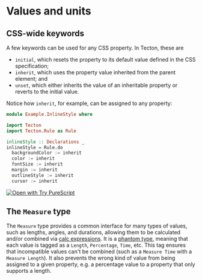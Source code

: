 # Values and units

## CSS-wide keywords

A few keywords can be used for any CSS property. In Tecton, these are
* `initial`, which resets the property to its default value defined in the CSS specification;
* `inherit`, which uses the property value inherited from the parent element; and
* `unset`, which either inherits the value of an inheritable property or reverts to the initial value.

Notice how `inherit`, for example, can be assigned to any property:

```haskell
module Example.InlineStyle where

import Tecton
import Tecton.Rule as Rule

inlineStyle :: Declarations _
inlineStyle = Rule.do
  backgroundColor := inherit
  color := inherit
  fontSize := inherit
  margin := inherit
  outlineStyle := inherit
  cursor := inherit
```

[![Open with Try PureScript](https://shields.io/badge/-Open%20in%20Try%20PureScript-303748?logo=data:image/png;base64,iVBORw0KGgoAAAANSUhEUgAAABAAAAAQCAYAAAAf8/9hAAAAAXNSR0IArs4c6QAAAERlWElmTU0AKgAAAAgAAYdpAAQAAAABAAAAGgAAAAAAA6ABAAMAAAABAAEAAKACAAQAAAABAAAAEKADAAQAAAABAAAAEAAAAAA0VXHyAAAArElEQVQ4EeWRzQ6CMBCECSJnwOfiwN2YmCgn49F49cnrzNLdDFhfQDdpd+fbH2hbVf9lKaUaizZ/PTmSByv53I5AO8FjcQgKWqyXFGrYs0nAFEMAn0wEKARIN45ZSzMNfza1bHu4u2gNOzYIuFDMDnKyc73xN2gOdzv51w2YWKbHbzpTn7sfwQAmH0mIuHe98bzYNho1QGKUYr41n6xkg/atYlRfc0e9Svy+eAM93kRyOW/z2AAAAABJRU5ErkJggg==&style=flat)](https://try.purescript.org/?code=LYewJgrgNgpgBAUQB4ENgAdYDoCSA7KASzxgGUAXAT1jgHcALGAJxgChXCMQny4AFFlAhh4ACgCqeQuQA0cUQBIAlHNEAeAHxKlHLj0QAzAzADGvUQiOnyOzum68AKk0p8ILUiaaF05lnhEmJTgUAGc4Z1d3Mi8fcl17fUlQlGMsAGEQZhMxCDwU40zsmB0EhwjrEDwy-UdKvCwAJWh4MLhm2HZiIhIKangALgG4ABFTKBQmFHJCKvCAfQ4CYjIqGgBedpasMBBWODgAIxQTAGsAcyYQPLBMqG44Ac3iRm94g5MQe6ZH57xX6T7OAGKrkUiEABegz+APecGAk3OxF+cBezEBB2u5B6q36KLRbyBJncoQeT1R-3R8VYCORQ0MxjMcEkgNpeDg6yBkTcHliviw-kCQIOCjgeQKMCKTBywrgorgACI1OgWBo1J8RBoFXBNHBBcx8DiKTi+jRdUqAPQamBqi0qm0KoA)

## The `Measure` type

The `Measure` type provides a common interface for many types of values, such as lengths, angles, and durations, allowing them to be calculated and/or combined via [calc expressions](./calc.md). It is a [phantom type](https://jordanmartinez.github.io/purescript-jordans-reference-site/content/31-Design-Patterns/03-Phantom-Types/01-What-Are-Phantom-Types.html), meaning that each value is tagged as a `Length`, `Percentage`, `Time`, etc. This tag ensures that incompatible values can't be combined (such as a `Measure Time` with a `Measure Length`). It also prevents the wrong kind of value from being assigned to a given property, e.g. a percentage value to a property that only supports a length.

